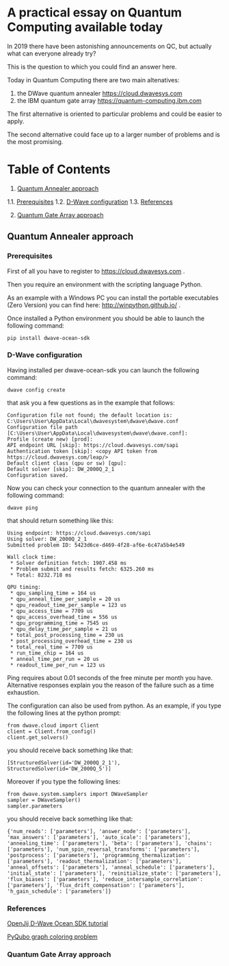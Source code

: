 # A practical essay on Quantum Computing available today 

In 2019 there have been astonishing announcements on QC,
but actually what can everyone already try?

This is the question to which you could find an answer here. 

Today in Quantum Computing there are two main altenatives:

1. the DWave quantum annealer https://cloud.dwavesys.com
2. the IBM quantum gate array https://quantum-computing.ibm.com

The first alternative is oriented to particular problems 
and could be easier to apply.

The second alternative could face up to a larger number of problems
and is the most promising.

# Table of Contents

1. [Quantum Annealer approach](#qa)

1.1. [Prerequisites](#prereqs)
1.2. [D-Wave configuration](#dwconf)
1.3. [References](#refs)

2. [Quantum Gate Array approach](#qga)

## <a name="qa">Quantum Annealer approach</a>

### <a name="prereqs">Prerequisites</a>

First of all you have to register to https://cloud.dwavesys.com .

Then you require an environment with the scripting language Python.

As an example with a Windows PC you can install the portable executables
(Zero Version) you can find here: http://winpython.github.io/ .

Once installed a Python environment you should be able to launch the following command: 

```
pip install dwave-ocean-sdk
```

### <a name="dwconf">D-Wave configuration</a>

Having installed per dwave-ocean-sdk you can launch the following command:

```
dwave config create
```

that ask you a few questions as in the example that follows:

```
Configuration file not found; the default location is: C:\Users\User\AppData\Local\dwavesystem\dwave\dwave.conf
Configuration file path [C:\Users\User\AppData\Local\dwavesystem\dwave\dwave.conf]:
Profile (create new) [prod]:
API endpoint URL [skip]: https://cloud.dwavesys.com/sapi
Authentication token [skip]: <copy API token from https://cloud.dwavesys.com/leap/>
Default client class (qpu or sw) [qpu]:
Default solver [skip]: DW_2000Q_2_1
Configuration saved.
```

Now you can check your connection to the quantum annealer with the following command:

```
dwave ping
```

that should return something like this:

```
Using endpoint: https://cloud.dwavesys.com/sapi
Using solver: DW_2000Q_2_1
Submitted problem ID: 5423d6ce-d469-4f28-af6e-6c47a5b4e549

Wall clock time:
 * Solver definition fetch: 1907.458 ms
 * Problem submit and results fetch: 6325.260 ms
 * Total: 8232.718 ms

QPU timing:
 * qpu_sampling_time = 164 us
 * qpu_anneal_time_per_sample = 20 us
 * qpu_readout_time_per_sample = 123 us
 * qpu_access_time = 7709 us
 * qpu_access_overhead_time = 556 us
 * qpu_programming_time = 7545 us
 * qpu_delay_time_per_sample = 21 us
 * total_post_processing_time = 230 us
 * post_processing_overhead_time = 230 us
 * total_real_time = 7709 us
 * run_time_chip = 164 us
 * anneal_time_per_run = 20 us
 * readout_time_per_run = 123 us
```

Ping requires about 0.01 seconds of the free minute per month you have. 
Alternative responses explain you the reason of the failure such as a time exhaustion. 

The configuration can also be used from python. 
As an example, if you type the following lines at the python prompt:

```
from dwave.cloud import Client
client = Client.from_config()
client.get_solvers()
```

you should receive back something like that: 

```
[StructuredSolver(id='DW_2000Q_2_1'), StructuredSolver(id='DW_2000Q_5')]
```

Moreover if you type the following lines:

```
from dwave.system.samplers import DWaveSampler
sampler = DWaveSampler()
sampler.parameters
```

you should receive back something like that: 

```
{'num_reads': ['parameters'], 'answer_mode': ['parameters'], 'max_answers': ['parameters'], 'auto_scale': ['parameters'], 'annealing_time': ['parameters'], 'beta': ['parameters'], 'chains': ['parameters'], 'num_spin_reversal_transforms': ['parameters'], 'postprocess': ['parameters'], 'programming_thermalization': ['parameters'], 'readout_thermalization': ['parameters'], 'anneal_offsets': ['parameters'], 'anneal_schedule': ['parameters'], 'initial_state': ['parameters'], 'reinitialize_state': ['parameters'], 'flux_biases': ['parameters'], 'reduce_intersample_correlation': ['parameters'], 'flux_drift_compensation': ['parameters'], 'h_gain_schedule': ['parameters']}
```

### <a name="refs">References</a>

[OpenJij D-Wave Ocean SDK tutorial](https://openjij.github.io/OpenJijTutorial/_build/html/ja/4-DWaveOceanSDK.html)

[PyQubo graph coloring problem](https://github.com/recruit-communications/pyqubo/blob/master/notebooks/graph_coloring.ipynb)

### <a name="qga">Quantum Gate Array approach</a>
